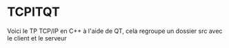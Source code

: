 # TCPITQT
Voici le TP TCP/IP en C++ à  l'aide de QT, cela regroupe un dossier src avec le client et le serveur
